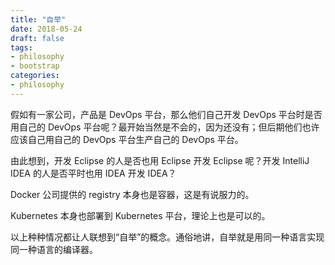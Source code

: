 ```yaml
---
title: "自举"
date: 2018-05-24
draft: false
tags:
- philosophy
- bootstrap
categories:
- philosophy
---
```


假如有一家公司，产品是 DevOps 平台，那么他们自己开发 DevOps 平台时是否用自己的 DevOps 平台呢？最开始当然是不会的，因为还没有；但后期他们也许应该自己用自己的 DevOps 平台生产自己的 DevOps 平台。

由此想到，开发 Eclipse 的人是否也用 Eclipse 开发 Eclipse 呢？开发 IntelliJ IDEA 的人是否平时也用 IDEA 开发 IDEA？

Docker 公司提供的 registry 本身也是容器，这是有说服力的。

Kubernetes 本身也部署到 Kubernetes 平台，理论上也是可以的。

以上种种情况都让人联想到“自举”的概念。通俗地讲，自举就是用同一种语言实现同一种语言的编译器。
